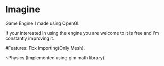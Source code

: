# Imagine
Game Engine I made using OpenGl.

If your interested in using the engine you are welcome to it is free and i'm constantly improving it.

#Features:
Fbx Importing(Only Mesh).

~Physics (Implemented using glm math library).

